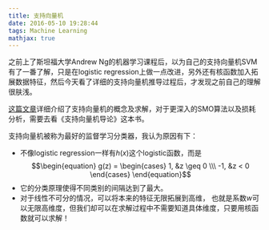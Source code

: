 ```yaml
---
title: 支持向量机
date: 2016-05-10 19:28:44 
tags: Machine Learning
mathjax: true
---
```


之前上了斯坦福大学Andrew Ng的机器学习课程后，以为自己的支持向量机SVM有了一番了解，只是在logistic regression上做一点改进，另外还有核函数加入拓展数据特征，然后今天看了详细的支持向量机推导过程后，才发现之前自己的理解很肤浅。

<!-- more -->
[这篇文章](http://taop.marchtea.com/07.02.svm.html)详细介绍了支持向量机的概念及求解，对于更深入的SMO算法以及损耗分析，需要去看《支持向量机导论》这本书。

支持向量机被称为最好的监督学习分类器，我认为原因有下：

* 不像logistic regression一样有$h(x)$这个logistic函数，而是
$$\begin{equation}
g(z) = 
\begin{cases}
1, &z \geq 0 \\\
-1, &z < 0
\end{cases}
\end{equation}$$
* 它的分类原理使得不同类别的间隔达到了最大。
* 对于线性不可分的情况，可以将本来的特征无限拓展到高维， 也就是系数$w$可以无限高维度，但我们却可以在求解过程中不需要知道具体维度，只要用核函数就可以求解！
